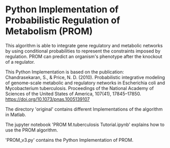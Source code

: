 # Python Implementation of Probabilistic Regulation of Metabolism (PROM)

This algorithm is able to integrate gene regulatory and metabolic networks by using conditional probabilities to represent the constraints imposed by regulation. PROM can predict an organism's phenotype after the knockout of a regulator.

This Python Implementation is based on the publication: <br>
Chandrasekaran, S., & Price, N. D. (2010). Probabilistic integrative modeling of genome-scale metabolic and regulatory networks in Escherichia coli and Mycobacterium tuberculosis. Proceedings of the National Academy of Sciences of the United States of America, 107(41), 17845–17850. https://doi.org/10.1073/pnas.1005139107

The directory 'original' contains different Implementations of the algorithm in Matlab.

The jupyter notebook 'PROM M.tuberculosis Tutorial.ipynb' explains how to use the PROM algorithm.

'PROM_v3.py' contains the Python Implementation of PROM.
